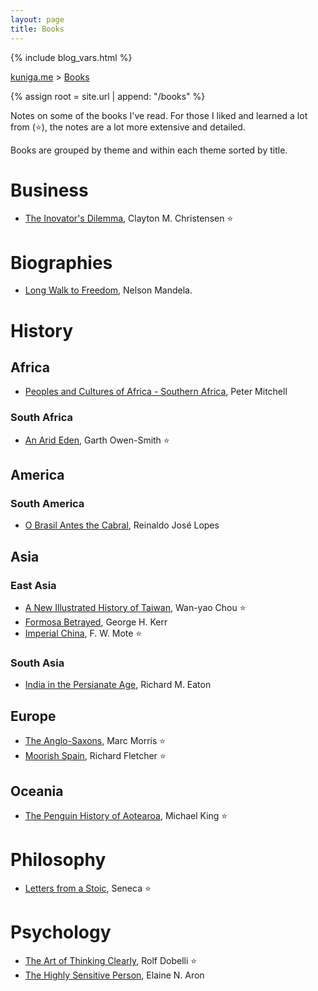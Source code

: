 ```yaml
---
layout: page
title: Books
---
```


{% include blog_vars.html %}

<p>
  <a href="{{ site.url }}">kuniga.me</a> > <a href="{{ site.url }}/books">Books</a>
</p>

{% assign root = site.url | append: "/books" %}

Notes on some of the books I've read. For those I liked and learned a lot from (⭐), the notes are a lot more extensive and detailed.

Books are grouped by theme and within each theme sorted by title.

# Business

* [The Inovator's Dilemma]({{books}}/the-innovators-dilemma), Clayton M. Christensen ⭐

# Biographies

* [Long Walk to Freedom]({{books}}/long-walk-to-freedom), Nelson Mandela.

# History

## Africa

* [Peoples and Cultures of Africa - Southern Africa]({{books}}/peoples-and-cultures-of-africa-southern), Peter Mitchell

### South Africa

* [An Arid Eden]({{books}}/an-arid-eden), Garth Owen-Smith ⭐

## America

### South America

* [O Brasil Antes the Cabral]({{books}}/brasil-antes-de-cabral), Reinaldo José Lopes

## Asia

### East Asia

* [A New Illustrated History of Taiwan]({{books}}/a-new-illustrated-history-of-taiwan), Wan-yao Chou ⭐
* [Formosa Betrayed]({{books}}/formosa-betrayed), George H. Kerr
* [Imperial China]({{books}}/imperial-china), F. W. Mote ⭐

### South Asia

* [India in the Persianate Age]({{books}}/india-in-the-persianate-age.html), Richard M. Eaton

## Europe

* [The Anglo-Saxons]({{books}}/the-anglo-saxons), Marc Morris ⭐
* [Moorish Spain]({{books}}/moorish-spain), Richard Fletcher ⭐

## Oceania

* [The Penguin History of Aotearoa]({{books}}/the-penguin-history-of-aotearoa.html), Michael King ⭐

# Philosophy

* [Letters from a Stoic]({{books}}/letters-from-a-stoic.html), Seneca ⭐

# Psychology

* [The Art of Thinking Clearly]({{books}}/the-art-of-thinking-clearly.html), Rolf Dobelli ⭐
* [The Highly Sensitive Person]({{books}}/the-highly-sensitive-person.html), Elaine N. Aron
